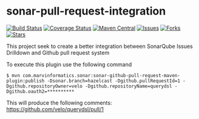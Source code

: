sonar-pull-request-integration
==============================

[![Build Status](https://travis-ci.org/velo/sonar-pull-request-integration.svg?branch=master)](https://travis-ci.org/velo/sonar-pull-request-integration?branch=master) 
[![Coverage Status](https://coveralls.io/repos/github/velo/sonar-pull-request-integration/badge.svg?branch=master)](https://coveralls.io/github/velo/sonar-pull-request-integration?branch=master) 
[![Maven Central](https://maven-badges.herokuapp.com/maven-central/com.marvinformatics.sonar/sonar-github-pull-request-maven-plugin/badge.svg)](https://maven-badges.herokuapp.com/maven-central/com.marvinformatics.sonar/sonar-github-pull-request-maven-plugin/) 
[![Issues](https://img.shields.io/github/issues/velo/sonar-pull-request-integration.svg)](https://github.com/velo/sonar-pull-request-integration/issues) 
[![Forks](https://img.shields.io/github/forks/velo/sonar-pull-request-integration.svg)](https://github.com/velo/sonar-pull-request-integration/network) 
[![Stars](https://img.shields.io/github/stars/velo/sonar-pull-request-integration.svg)](https://github.com/velo/sonar-pull-request-integration/stargazers)

This project seek to create a better integration between SonarQube Issues Drilldown and Github pull request system

To execute this plugin use the following command

	$ mvn com.marvinformatics.sonar:sonar-github-pull-request-maven-plugin:publish -Dsonar.branch=hazelcast -Dgithub.pullRequestId=1 -Dgithub.repositoryOwner=velo -Dgithub.repositoryName=querydsl -Dgithub.oauth2=**********

This will produce the following comments:
https://github.com/velo/querydsl/pull/1